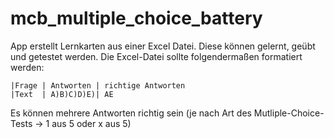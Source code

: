 # mcb_multiple_choice_battery
App erstellt Lernkarten aus einer Excel Datei. Diese können gelernt, geübt und getestet werden. Die Excel-Datei sollte folgendermaßen formatiert werden:

```
|Frage | Antworten | richtige Antworten 
|Text  | A)B)C)D)E)| AE 
```
Es können mehrere Antworten richtig sein (je nach Art des Mutliple-Choice-Tests -> 1 aus 5 oder x aus 5)
